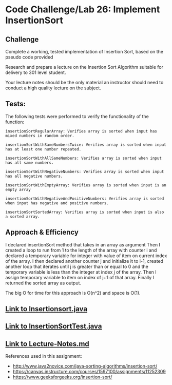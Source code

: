 # Code Challenge/Lab 26: Implement InsertionSort

## Challenge

Complete a working, tested implementation of Insertion Sort, based on the pseudo code provided

Research and prepare a lecture on the Insertion Sort Algorithm suitable for delivery to 301 level student.

Your lecture notes should be the only material an instructor should need to conduct a high quality lecture on the subject.

## Tests:
The following tests were performed to verify the functionality of the function:

    insertionSortRegularArray: Verifies array is sorted when input has mixed numbers in random order.

    insertionSortWithSameNumbersTwice: Verifies array is sorted when input has at least one number repeated.

    insertionSortWithAllSameNumbers: Verifies array is sorted when input has all same numbers.

    insertionSortWithNegativeNumbers: Verifies array is sorted when input has all negative numbers.

    insertionSortWithEmptyArray: Verifies array is sorted when input is an empty array

    insertionSortWithNegativeAndPositiveNumbers: Verifies array is sorted when input has negative and positive numbers.

    insertionSortSortedArray: Verifies array is sorted when input is also a sorted array.


## Approach & Efficiency

 I declared insertionSort method that takes in an array as argument
 Then I created a loop to run from 1 to the length of the array with counter i and declared a temporary variable for integer with value of item on current index of the array.
 I then declared another counter j and initialize it to i-1, created another loop that iterates until j is greater than or equal to 0 and the temporary variable is less than the integer at index j of the array.
 Then I assign temporary variable to item on index of j+1 of that array.
 Finally I returned the sorted array as output.

 The big O for time for this approach is O(n^2) and space is O(1).



## [Link to Insertionsort.java](https://github.com/sadhikari07/data-structures-and-algorithms/blob/master/java401_code_challenges/src/main/java/java401_code_challenges/insertion_sort/InsertionSort.java)

## [Link to InsertionSortTest.java](https://github.com/sadhikari07/data-structures-and-algorithms/blob/master/java401_code_challenges/src/test/java/java401_code_challenges/insertion_sort/InsertionSortTest.java)

## [Link to Lecture-Notes.md](hhttps://github.com/sadhikari07/data-structures-and-algorithms/blob/master/java401_code_challenges/src/main/java/java401_code_challenges/insertion_sort/LECTURE-NOTES.md)

References used in this assignment:
* http://www.java2novice.com/java-sorting-algorithms/insertion-sort/
* https://canvas.instructure.com/courses/1597100/assignments/11252309
* https://www.geeksforgeeks.org/insertion-sort/
